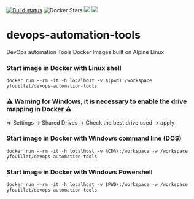 [![Build status](https://dev.azure.com/yfouillet/Docker-hub/_apis/build/status/devops-automation-tools)](https://dev.azure.com/yfouillet/Docker-hub/_build/latest?definitionId=2) ![Docker Stars](https://img.shields.io/docker/stars/yfouillet/devops-automation-tools.svg) [![](https://images.microbadger.com/badges/image/yfouillet/devops-automation-tools.svg)](https://microbadger.com/images/yfouillet/devops-automation-tools "Get your own image badge on microbadger.com") [![](https://images.microbadger.com/badges/version/yfouillet/devops-automation-tools.svg)](https://microbadger.com/images/yfouillet/devops-automation-tools "Get your own version badge on microbadger.com") 



# devops-automation-tools

DevOps automation Tools Docker Images built on Alpine Linux

### Start image in Docker with Linux shell

```
docker run --rm -it -h localhost -v $(pwd):/workspace yfouillet/devops-automation-tools
```

### :warning: Warning for Windows, it is necessary to enable the drive mapping in Docker :warning:

=> Settings -> Shared Drives -> Check the best drive used -> apply


### Start image in Docker with Windows command line (DOS)

```
docker run --rm -it -h localhost -v %CD%\:/workspace -w /workspace yfouillet/devops-automation-tools
```
### Start image in Docker with Windows Powershell

```
docker run --rm -it -h localhost -v $PWD\:/workspace -w /workspace yfouillet/devops-automation-tools
```
